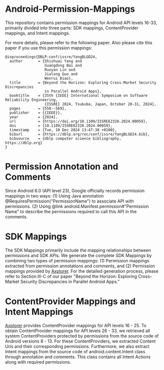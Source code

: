 # Android-Permission-Mappings
This repository contains permission mappings for Android API levels 16-33, primarily divided into three parts: SDK mappings, ContentProvider mappings, and Intent mappings. 

For more details, please refer to the following paper. Also please cite this paper if you use this permission mappings:
```
@inproceedings{DBLP:conf/issre/YangBLGD24,
  author       = {Shishuai Yang and
                  Guangdong Bai and
                  Ruoyan Lin and
                  Jialong Guo and
                  Wenrui Diao},
  title        = {Beyond the Horizon: Exploring Cross-Market Security Discrepancies
                  in Parallel Android Apps},
  booktitle    = {35th {IEEE} International Symposium on Software Reliability Engineering,
                  {ISSRE} 2024, Tsukuba, Japan, October 28-31, 2024},
  pages        = {558--569},
  publisher    = {{IEEE}},
  year         = {2024},
  url          = {https://doi.org/10.1109/ISSRE62328.2024.00059},
  doi          = {10.1109/ISSRE62328.2024.00059},
  timestamp    = {Tue, 10 Dec 2024 13:47:38 +0100},
  biburl       = {https://dblp.org/rec/conf/issre/YangBLGD24.bib},
  bibsource    = {dblp computer science bibliography, https://dblp.org}
}
```
# Permission Annotation and Comments
Since Android 6.0 (API level 23), Google officially records permission mappings in two ways: (1) Using Java annotation @RequiresPermission("PermissionName") to associate API with permissions. (2) Using @link android.Manifest.permission#"Permission Name" to describe the permissions required to call this API in the comments.
# SDK Mappings
The SDK Mappings primarily include the mapping relationships between permissions and SDK APIs. We generate the complete SDK Mappings by combining two types of permission mappings: (1) Permission mappings extracted from permission annotations and comments, and (2) Permission mappings provided by [Axplorer](https://github.com/reddr/axplorer). For the detailed generation process, please refer to Section III-C of our paper "Beyond the Horizon: Exploring Cross-Market Security Discrepancies in Parallel Android Apps."
# ContentProvider Mappings and Intent Mappings
[Axplorer](https://github.com/reddr/axplorer) provides ContentProvider mappings for API levels 16 - 25. To obtain ContentProvider mappings for API levels 26 - 33, we retrieved all system ContentProviders protected by permissions from the source code of Android versions 8 - 13. For these ContentProviders, we extracted Content Uris and their corresponding permissions. Furthermore, we also extract Intent mappings from the source code of android.content.Intent class through annotation and comments. This class contains all Intent Actions along with required permissions.


